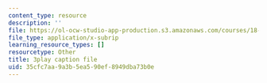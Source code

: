 ```yaml
---
content_type: resource
description: ''
file: https://ol-ocw-studio-app-production.s3.amazonaws.com/courses/18-03sc-differential-equations-fall-2011/35cfc7aa9a3b5ea590ef8949dba73b0e_IGk-7EKR35A.vtt
file_type: application/x-subrip
learning_resource_types: []
resourcetype: Other
title: 3play caption file
uid: 35cfc7aa-9a3b-5ea5-90ef-8949dba73b0e
---
```

